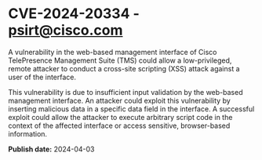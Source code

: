 # CVE-2024-20334 - psirt@cisco.com

A vulnerability in the web-based management interface of Cisco TelePresence Management Suite (TMS) could allow a low-privileged, remote attacker to conduct a cross-site scripting (XSS) attack against a user of the interface.
 This vulnerability is due to insufficient input validation by the web-based management interface. An attacker could exploit this vulnerability by inserting malicious data in a specific data field in the interface. A successful exploit could allow the attacker to execute arbitrary script code in the context of the affected interface or access sensitive, browser-based information.

**Publish date:** 2024-04-03
